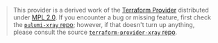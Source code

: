 > This provider is a derived work of the [Terraform Provider](https://github.com/terraform-providers/terraform-provider-xray)
> distributed under [MPL 2.0](https://www.mozilla.org/en-US/MPL/2.0/). If you encounter a bug or missing feature,
> first check the [`pulumi-xray` repo](/issues); however, if that doesn't turn up anything,
> please consult the source [`terraform-provider-xray` repo](https://github.com/terraform-providers/terraform-provider-xray/issues).
